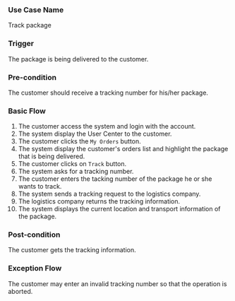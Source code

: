 ### Use Case Name
Track package

### Trigger
The package is being delivered to the customer.

### Pre-condition
The customer should receive a tracking number for his/her package.

### Basic Flow
1. The customer access the system and login with the account.
2. The system display the User Center to the customer.
3. The customer clicks the `My Orders` button.
4. The system display the customer's orders list and highlight the package that is being delivered.
5. The customer clicks on `Track` button.
6. The system asks for a tracking number.
7. The customer enters the tacking number of the package he or she wants to track.
8. The system sends a tracking request to the logistics company.
9. The logistics company returns the tracking information. 
10. The system displays the current location and transport information of the package.

### Post-condition
The customer gets the tracking information.

### Exception Flow
The customer may enter an invalid tracking number so that the operation is aborted.